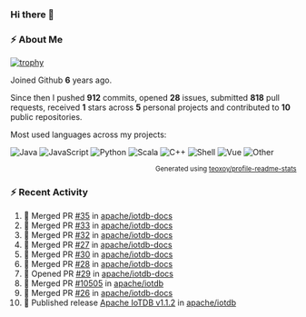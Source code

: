 ### Hi there 👋

### :zap: About Me

[![trophy](https://github-profile-trophy.vercel.app/?username=HTHou&theme=onedark)](https://github.com/ryo-ma/github-profile-trophy)
   
Joined Github **6** years ago.

Since then I pushed **912** commits, opened **28** issues, submitted **818** pull requests, received **1** stars across **5** personal projects and contributed to **10** public repositories.

Most used languages across my projects:

![Java](https://img.shields.io/static/v1?style=flat-square&label=%E2%A0%80&color=555&labelColor=%23b07219&message=Java%EF%B8%B194.4%25)
![JavaScript](https://img.shields.io/static/v1?style=flat-square&label=%E2%A0%80&color=555&labelColor=%23f1e05a&message=JavaScript%EF%B8%B11.4%25)
![Python](https://img.shields.io/static/v1?style=flat-square&label=%E2%A0%80&color=555&labelColor=%233572A5&message=Python%EF%B8%B10.7%25)
![Scala](https://img.shields.io/static/v1?style=flat-square&label=%E2%A0%80&color=555&labelColor=%23c22d40&message=Scala%EF%B8%B10.6%25)
![C++](https://img.shields.io/static/v1?style=flat-square&label=%E2%A0%80&color=555&labelColor=%23f34b7d&message=C%2B%2B%EF%B8%B10.6%25)
![Shell](https://img.shields.io/static/v1?style=flat-square&label=%E2%A0%80&color=555&labelColor=%2389e051&message=Shell%EF%B8%B10.4%25)
![Vue](https://img.shields.io/static/v1?style=flat-square&label=%E2%A0%80&color=555&labelColor=%2341b883&message=Vue%EF%B8%B10.3%25)
![Other](https://img.shields.io/static/v1?style=flat-square&label=%E2%A0%80&color=555&labelColor=%23ededed&message=Other%EF%B8%B11.2%25)

<p align="right"><sub>Generated using <a href="https://github.com/marketplace/actions/profile-readme-stats">teoxoy/profile-readme-stats</a></sub></p>


<!--![](https://github.com/HTHou/HTHou/blob/output/github-contribution-grid-snake.svg)-->

<!--![Haonan Hou's github stats](https://github-readme-stats.vercel.app/api?username=HTHou&count_private=true&show_icons=true&theme=onedark)-->

<!--![Haonan Hou's wakatime stats](https://github-readme-stats.vercel.app/api/wakatime?username=HTHou&layout=compact&theme=onedark)-->

<!--![Top Langs](https://github-readme-stats.vercel.app/api/top-langs/?username=HTHou&theme=onedark&layout=compact)-->

### :zap: Recent Activity
<!--START_SECTION:activity-->
1. 🎉 Merged PR [#35](https://github.com/apache/iotdb-docs/pull/35) in [apache/iotdb-docs](https://github.com/apache/iotdb-docs)
2. 🎉 Merged PR [#33](https://github.com/apache/iotdb-docs/pull/33) in [apache/iotdb-docs](https://github.com/apache/iotdb-docs)
3. 🎉 Merged PR [#32](https://github.com/apache/iotdb-docs/pull/32) in [apache/iotdb-docs](https://github.com/apache/iotdb-docs)
4. 🎉 Merged PR [#27](https://github.com/apache/iotdb-docs/pull/27) in [apache/iotdb-docs](https://github.com/apache/iotdb-docs)
5. 🎉 Merged PR [#30](https://github.com/apache/iotdb-docs/pull/30) in [apache/iotdb-docs](https://github.com/apache/iotdb-docs)
6. 🎉 Merged PR [#28](https://github.com/apache/iotdb-docs/pull/28) in [apache/iotdb-docs](https://github.com/apache/iotdb-docs)
7. 💪 Opened PR [#29](https://github.com/apache/iotdb-docs/pull/29) in [apache/iotdb-docs](https://github.com/apache/iotdb-docs)
8. 🎉 Merged PR [#10505](https://github.com/apache/iotdb/pull/10505) in [apache/iotdb](https://github.com/apache/iotdb)
9. 🎉 Merged PR [#26](https://github.com/apache/iotdb-docs/pull/26) in [apache/iotdb-docs](https://github.com/apache/iotdb-docs)
10. 🚀 Published release [Apache IoTDB v1.1.2](https://github.com/apache/iotdb/releases/tag/v1.1.2) in [apache/iotdb](https://github.com/apache/iotdb)
<!--END_SECTION:activity-->

<!--
**HTHou/HTHou** is a ✨ _special_ ✨ repository because its `README.md` (this file) appears on your GitHub profile.

Here are some ideas to get you started:

- 🔭 I’m currently working on ...
- 🌱 I’m currently learning ...
- 👯 I’m looking to collaborate on ...
- 🤔 I’m looking for help with ...
- 💬 Ask me about ...
- 📫 How to reach me: ...
- 😄 Pronouns: ...
- ⚡ Fun fact: ...
-->
